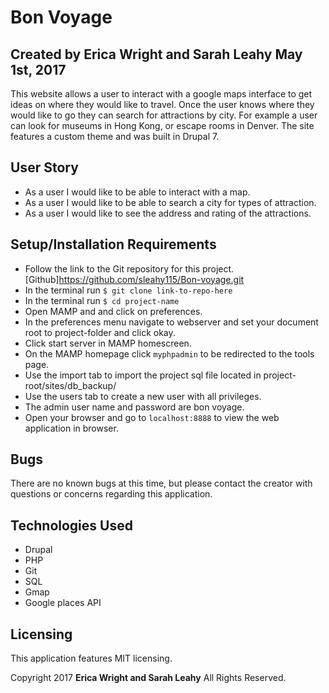 # Bon Voyage

## Created by Erica Wright and Sarah Leahy May 1st, 2017

  This website allows a user to interact with a google maps interface to get ideas on where they would like to travel. Once the user knows where they would like to go they can search for attractions by city. For example a user can look for museums in Hong Kong, or escape rooms in Denver. The site features a custom theme and was built in Drupal 7.

## User Story

* As a user I would like to be able to interact with a map.
* As a user I would like to be able to search a city for types of attraction.
* As a user I would like to see the address and rating of the attractions.  

## Setup/Installation Requirements

  * Follow the link to the Git repository for this project. [Github]https://github.com/sleahy115/Bon-voyage.git
  * In the terminal run `$ git clone link-to-repo-here`
  * In the terminal run `$ cd project-name`
  * Open MAMP and and click on preferences.
  * In the preferences menu navigate to webserver and set your document root to project-folder and click okay.
  * Click start server in MAMP homescreen.
  * On the MAMP homepage click `myphpadmin` to be redirected to the tools page.
  * Use the import tab to import the project sql file located in project-root/sites/db_backup/
  * Use the users tab to create a new user with all privileges.
  * The admin user name and password are bon voyage.
  * Open your browser and go to `localhost:8888` to view the web application in browser.

## Bugs

There are no known bugs at this time, but please contact the creator with questions or concerns regarding this application.

## Technologies Used
* Drupal
* PHP
* Git
* SQL
* Gmap
* Google places API

## Licensing
This application features MIT licensing.

Copyright 2017 **Erica Wright and Sarah Leahy** All Rights Reserved.
